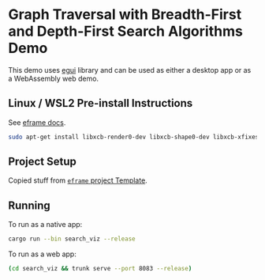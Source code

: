 # Graph Traversal with Breadth-First and Depth-First Search Algorithms Demo

This demo uses [egui](https://github.com/emilk/egui) library and can be used as either
a desktop app or as a WebAssembly web demo.

## Linux / WSL2 Pre-install Instructions

See [eframe docs](https://github.com/emilk/egui/tree/master/crates/eframe).

```sh
sudo apt-get install libxcb-render0-dev libxcb-shape0-dev libxcb-xfixes0-dev libxkbcommon-dev libssl-dev
```

## Project Setup

Copied stuff from [`eframe` project Template](https://github.com/emilk/eframe_template/).

## Running

To run as a native app:

```sh
cargo run --bin search_viz --release
```

To run as a web app:

```sh
(cd search_viz && trunk serve --port 8083 --release)
```
